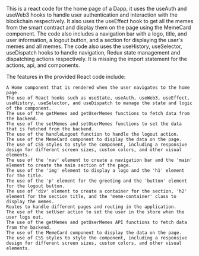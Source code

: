This is a react code for the home page of a Dapp, it uses the useAuth and useWeb3 hooks to handle user authentication and interaction with the blockchain respectively. It also uses the useEffect hook to get all the memes from the smart contract and display them on the page using the MemeCard component. The code also includes a navigation bar with a logo, title, and user information, a logout button, and a section for displaying the user's memes and all memes. The code also uses the useHistory, useSelector, useDispatch hooks to handle navigation, Redux state management and dispatching actions respectively. It is missing the import statement for the actions, api, and components.

The features in the provided React code include:

    A Home component that is rendered when the user navigates to the home page.
    The use of React hooks such as useState, useAuth, useWeb3, useEffect, useHistory, useSelector, and useDispatch to manage the state and logic of the component.
    The use of the getMemes and getUserMemes functions to fetch data from the backend.
    The use of the setMemes and setUserMemes functions to set the data that is fetched from the backend.
    The use of the handleLogout function to handle the logout action.
    The use of the MemeCard component to display the data on the page.
    The use of CSS styles to style the component, including a responsive design for different screen sizes, custom colors, and other visual elements.
    The use of the 'nav' element to create a navigation bar and the 'main' element to create the main section of the page.
    The use of the 'img' element to display a logo and the 'h1' element for the title.
    The use of the 'p' element for the greeting and the 'button' element for the logout button.
    The use of 'div' element to create a container for the section, 'h2' element for the section title, and the 'meme-container' class to display the memes.
    Routes to handle different pages and routing in the application.
    The use of the setUser action to set the user in the store when the user logs out.
    The use of the getMemes and getUserMemes API functions to fetch data from the backend.
    The use of the MemeCard component to display the data on the page.
    The use of CSS styles to style the component, including a responsive design for different screen sizes, custom colors, and other visual elements.
